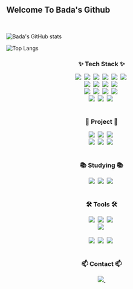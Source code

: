 ## Welcome To Bada's Github
<br>

  ![Bada's GitHub stats](https://github-readme-stats.vercel.app/api?username=BadaHong&show_icons=true&theme=radical)
<br>

  ![Top Langs](https://github-readme-stats.vercel.app/api/top-langs/?username=BadaHong)
<br>

<!--내용 부분-->
<h3 align="center">✨ Tech Stack ✨</h3>
<div align=center> 
  <img src="https://img.shields.io/badge/java-007396?style=for-the-badge&logo=java&logoColor=white" />&nbsp
  <img src="https://img.shields.io/badge/c++-00599C?style=for-the-badge&logo=c%2B%2B&logoColor=white" />&nbsp
  <img src="https://img.shields.io/badge/c-A8B9CC?style=for-the-badge&logo=c&logoColor=white" />&nbsp
  <img src="https://img.shields.io/badge/python-3776AB?style=for-the-badge&logo=python&logoColor=white" />&nbsp
  <img src="https://img.shields.io/badge/flutter-02569B?style=for-the-badge&logo=flutter&logoColor=white" />&nbsp
  <img src="https://img.shields.io/badge/swift-F05138?style=for-the-badge&logo=swift&logoColor=white" />&nbsp
</div>

<div align="center">
  <img src="https://img.shields.io/badge/react-20232a.svg?style=for-the-badge&logo=react&logoColor=61DAFB" />&nbsp
  <img src="https://img.shields.io/badge/javascript-F7DF1E.svg?style=for-the-badge&logo=javascript&logoColor=20232a" />&nbsp
  <img src="https://img.shields.io/badge/html5-E34F26.svg?style=for-the-badge&logo=html5&logoColor=white" />&nbsp
  <img src="https://img.shields.io/badge/css3-1572B6.svg?style=for-the-badge&logo=css3&logoColor=white" />&nbsp
</div>

<div align="center">
  <img src="https://img.shields.io/badge/mysql-4479A1?style=for-the-badge&logo=mysql&logoColor=white" />&nbsp
  <img src="https://img.shields.io/badge/firebase-FFCA28?style=for-the-badge&logo=firebase&logoColor=white" />&nbsp
  <img src="https://img.shields.io/badge/node.js-339933?style=for-the-badge&logo=Node.js&logoColor=white" />&nbsp
  <img src="https://img.shields.io/badge/express-000000?style=for-the-badge&logo=express&logoColor=white" />&nbsp
</div>

<div align="center">
  <img src="https://img.shields.io/badge/linux-FCC624?style=for-the-badge&logo=linux&logoColor=black" />&nbsp
  <img src="https://img.shields.io/badge/amazonaws-232F3E?style=for-the-badge&logo=amazonaws&logoColor=white" />&nbsp
  <img src="https://img.shields.io/badge/amazonec2-FF9900?style=for-the-badge&logo=amazonec2&logoColor=white" />&nbsp
</div>

<br>

<h3 align="center">🧩 Project 🧩</h3>
<div align="center">
  <img src="https://img.shields.io/badge/STUDULER-4479A1?style=for-the-badge&logo=STUDULER&logoColor=white" />&nbsp
  <img src="https://img.shields.io/badge/1822_PETMEETING-5FA04E?style=for-the-badge&logo=1822_PETMEETING&logoColor=white" />&nbsp
  <img src="https://img.shields.io/badge/THE_FRUITS-007396?style=for-the-badge&logo=THE_FRUITS&logoColor=white" />&nbsp
</div>
<div align="center">
  <img src="https://img.shields.io/badge/ChoiceBook-F05138?style=for-the-badge&logo=ChoiceBook&logoColor=white" />&nbsp
  <img src="https://img.shields.io/badge/HealingWeb-F7DF1E?style=for-the-badge&logo=HealingWeb&logoColor=white" />&nbsp
  <img src="https://img.shields.io/badge/MunhwaSaenghwal-232F3E?style=for-the-badge&logo=MunhwaSaenghwal&logoColor=white" />&nbsp
</div>

<br>

<h3 align="center">📚 Studying 📚</h3>
<div align="center">
  <img src="https://img.shields.io/badge/mysql-4479A1?style=for-the-badge&logo=mysql&logoColor=white" />&nbsp
  <img src="https://img.shields.io/badge/node.js-5FA04E?style=for-the-badge&logo=Node.js&logoColor=white" />&nbsp
  <img src="https://img.shields.io/badge/swift-F05138?style=for-the-badge&logo=swift&logoColor=white" />&nbsp
</div>

<br>

<h3 align="center">🛠 Tools 🛠</h3>
<div align="center">
  <img src="https://img.shields.io/badge/git-F05033.svg?style=for-the-badge&logo=git&logoColor=white" />&nbsp
  <img src="https://img.shields.io/badge/github-181717.svg?style=for-the-badge&logo=github&logoColor=white" />&nbsp
  <img src="https://img.shields.io/badge/Notion-F3F3F3.svg?style=for-the-badge&logo=notion&logoColor=black" />&nbsp
</div>

<div align="center">
  <img src="https://img.shields.io/badge/figma-F24E1E.svg?style=for-the-badge&logo=figma&logoColor=white" />&nbsp
</div>

<br>

<div align="center">
  <img src="https://img.shields.io/badge/VSCode-2C2C32.svg?style=for-the-badge&logo=visual-studio-code&logoColor=22ABF3" />&nbsp
  <img src="https://img.shields.io/badge/AndroidStudio-3DDC84?style=for-the-badge&logo=android-studio&logoColor=22ABF3" />&nbsp
  <img src="https://img.shields.io/badge/XCode-147EFB?style=for-the-badge&logo=xcode&logoColor=22ABF3" />&nbsp
<!--   <img src="https://img.shields.io/badge/Colab-2C2C32.svg?style=for-the-badge&logo=googlecolab&logoColor=F9AB00" />&nbsp -->
</div>

<br>

<h3 align="center">📫 Contact 📫</h3>
<div align="center">
  <a href="mailto:hongbada0715@gmail.com">
    <img
      src="https://img.shields.io/badge/hongbada0715@gmail.com-D14836?style=for-the-badge&logo=gmail&logoColor=white"/>&nbsp
  </a>
</div>
